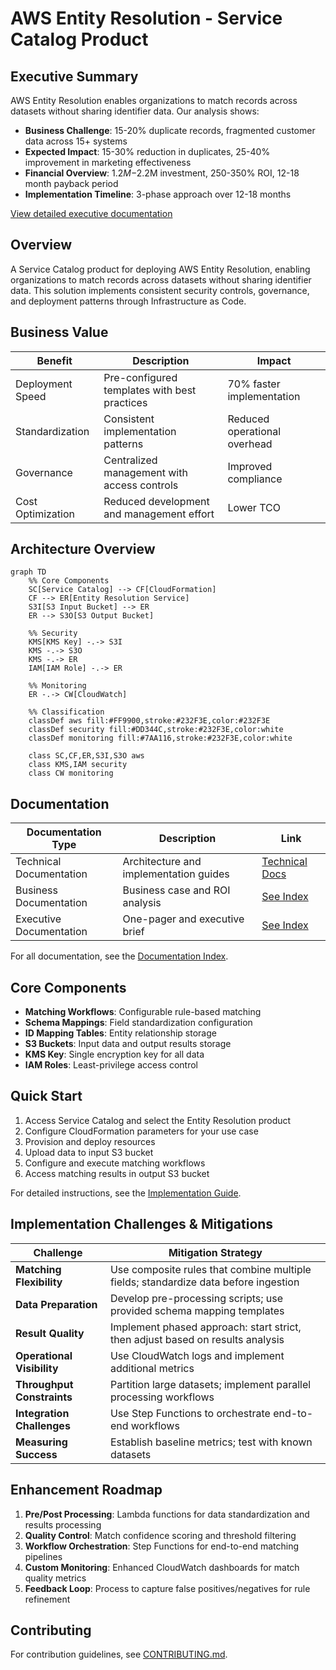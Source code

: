 # AWS Entity Resolution - Service Catalog Product

## Executive Summary

AWS Entity Resolution enables organizations to match records across datasets without
sharing identifier data. Our analysis shows:

- **Business Challenge**: 15-20% duplicate records, fragmented customer data across 15+
  systems
- **Expected Impact**: 15-30% reduction in duplicates, 25-40% improvement in marketing
  effectiveness
- **Financial Overview**: $1.2M-$2.2M investment, 250-350% ROI, 12-18 month payback
  period
- **Implementation Timeline**: 3-phase approach over 12-18 months

[View detailed executive documentation](docs/entity-resolution-index.md)

## Overview

A Service Catalog product for deploying AWS Entity Resolution, enabling organizations to
match records across datasets without sharing identifier data. This solution implements
consistent security controls, governance, and deployment patterns through Infrastructure
as Code.

## Business Value

| Benefit           | Description                                  | Impact                       |
| ----------------- | -------------------------------------------- | ---------------------------- |
| Deployment Speed  | Pre-configured templates with best practices | 70% faster implementation    |
| Standardization   | Consistent implementation patterns           | Reduced operational overhead |
| Governance        | Centralized management with access controls  | Improved compliance          |
| Cost Optimization | Reduced development and management effort    | Lower TCO                    |

## Architecture Overview

```mermaid
graph TD
    %% Core Components
    SC[Service Catalog] --> CF[CloudFormation]
    CF --> ER[Entity Resolution Service]
    S3I[S3 Input Bucket] --> ER
    ER --> S3O[S3 Output Bucket]

    %% Security
    KMS[KMS Key] -.-> S3I
    KMS -.-> S3O
    KMS -.-> ER
    IAM[IAM Role] -.-> ER

    %% Monitoring
    ER -.-> CW[CloudWatch]

    %% Classification
    classDef aws fill:#FF9900,stroke:#232F3E,color:#232F3E
    classDef security fill:#DD344C,stroke:#232F3E,color:white
    classDef monitoring fill:#7AA116,stroke:#232F3E,color:white

    class SC,CF,ER,S3I,S3O aws
    class KMS,IAM security
    class CW monitoring
```

## Documentation

| Documentation Type      | Description                            | Link                                         |
| ----------------------- | -------------------------------------- | -------------------------------------------- |
| Technical Documentation | Architecture and implementation guides | [Technical Docs](docs/README.md)             |
| Business Documentation  | Business case and ROI analysis         | [See Index](docs/entity-resolution-index.md) |
| Executive Documentation | One-pager and executive brief          | [See Index](docs/entity-resolution-index.md) |

For all documentation, see the [Documentation Index](docs/entity-resolution-index.md).

## Core Components

- **Matching Workflows**: Configurable rule-based matching
- **Schema Mappings**: Field standardization configuration
- **ID Mapping Tables**: Entity relationship storage
- **S3 Buckets**: Input data and output results storage
- **KMS Key**: Single encryption key for all data
- **IAM Roles**: Least-privilege access control

## Quick Start

1. Access Service Catalog and select the Entity Resolution product
1. Configure CloudFormation parameters for your use case
1. Provision and deploy resources
1. Upload data to input S3 bucket
1. Configure and execute matching workflows
1. Access matching results in output S3 bucket

For detailed instructions, see the [Implementation Guide](docs/implementation-guide.md).

## Implementation Challenges & Mitigations

| Challenge                  | Mitigation Strategy                                                                 |
| -------------------------- | ----------------------------------------------------------------------------------- |
| **Matching Flexibility**   | Use composite rules that combine multiple fields; standardize data before ingestion |
| **Data Preparation**       | Develop pre-processing scripts; use provided schema mapping templates               |
| **Result Quality**         | Implement phased approach: start strict, then adjust based on results analysis      |
| **Operational Visibility** | Use CloudWatch logs and implement additional metrics                                |
| **Throughput Constraints** | Partition large datasets; implement parallel processing workflows                   |
| **Integration Challenges** | Use Step Functions to orchestrate end-to-end workflows                              |
| **Measuring Success**      | Establish baseline metrics; test with known datasets                                |

## Enhancement Roadmap

1. **Pre/Post Processing**: Lambda functions for data standardization and results
   processing
1. **Quality Control**: Match confidence scoring and threshold filtering
1. **Workflow Orchestration**: Step Functions for end-to-end matching pipelines
1. **Custom Monitoring**: Enhanced CloudWatch dashboards for match quality metrics
1. **Feedback Loop**: Process to capture false positives/negatives for rule refinement

## Contributing

For contribution guidelines, see [CONTRIBUTING.md](docs/CONTRIBUTING.md).

